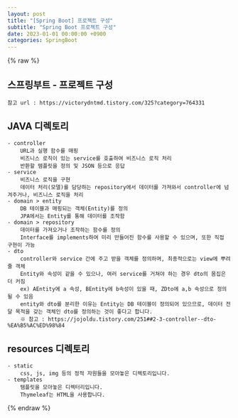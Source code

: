 ```yaml
---
layout: post
title: "[Spring Boot] 프로젝트 구성"
subtitle: "Spring Boot 프로젝트 구성"
date: 2023-01-01 00:00:00 +0900
categories: SpringBoot
---
```

{% raw %}
## 스프링부트 - 프로젝트 구성  
	참고 url : https://victorydntmd.tistory.com/325?category=764331  
  
## JAVA 디렉토리  
	- controller  
		URL과 실행 함수를 매핑  
		비즈니스 로직이 있는 service를 호출하여 비즈니스 로직 처리  
		반환할 템플릿을 정의 및 JSON 등으로 응답  
	- service  
		비즈니스 로직을 구현  
		데이터 처리(모델)를 담당하는 repository에서 데이터를 가져와서 controller에 넘겨주거나, 비즈니스 로직을 처리  
	- domain > entity  
		DB 테이블과 매핑되는 객체(Entity)를 정의  
		JPA에서는 Entity를 통해 데이터를 조작함  
	- domain > repository  
		데이터를 가져오거나 조작하는 함수를 정의  
		Interface를 implements하여 미리 만들어진 함수를 사용할 수 있으며, 또한 직접 구현이 가능  
	- dto  
		controller와 service 간에 주고 받을 객체를 정의하며, 최종적으로는 view에 뿌려줄 객체  
		Entity와 속성이 같을 수 있으나, 여러 service를 거쳐야 하는 경우 dto의 몸집은 더 커짐  
		ex) AEntity에 a 속성, BEntity에 b속성이 있을 때, ZDto에 a,b 속성으로 정의될 수 있음  
		entity와 dto를 분리한 이유는 Entity는 DB 테이블이 정의되어 있으므로, 데이터 전달 목적을 갖는 객체인 dto를 정의하는 것이 좋다고 합니다.  
		※ 참고 : https://jojoldu.tistory.com/251##2-3-controller--dto-%EA%B5%AC%ED%98%84  
  
## resources 디렉토리  
  
	- static  
		css, js, img 등의 정적 자원들을 모아놓은 디렉토리입니다.  
	- templates  
		템플릿을 모아놓은 디렉터리입니다.  
		Thymeleaf는 HTML을 사용합니다.                                                                                                                                                                                                                                                                                                                                                                                                                                                                                                                             

{% endraw %}

